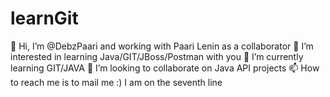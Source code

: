 # learnGit
👋 Hi, I’m @DebzPaari and working with Paari Lenin as a collaborator
👀 I’m interested in learning Java/GIT/JBoss/Postman with you
🌱 I’m currently learning GIT/JAVA
💞️ I’m looking to collaborate on Java API projects
📫 How to reach me is to mail me :)
I am on the seventh line
